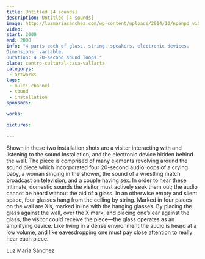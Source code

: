 ```yaml
---
title: Untitled [4 sounds]
description: Untitled [4 sounds]
image: http://luzmariasanchez.com/wp-content/uploads/2014/10/npenpd_vi01.jpg
video: 
start: 2000
end: 2000
info: "4 parts each of glass, string, speakers, electronic devices.
Dimensions: variable.
Duration: 4 20-second sound loops."
place: centro-cultural-casa-vallarta
categorys:
 - artworks
tags:
 - multi-channel
 - sound
 - installation
sponsors:

works:

pictures:
 
---
```


Shown in these two installation shots are a visitor interacting with and listening to the sound installation, and the electronic device hidden behind the wall. The piece is comprised of many elements revolving around the sound piece which incorporated four 20-second audio loops of a crying baby, a woman singing in the shower, the sound of a wrestling match broadcast on television, and a couple having sex. In order to hear these intimate, domestic sounds the visitor must actively seek them out; the audio cannot be heard without the aid of a glass. In an otherwise empty and silent space, four glasses hang from the ceiling by string. Marked in four places on the wall are X’s, marked inline with the hanging glasses. By placing the glass against the wall, over the X mark, and placing one’s ear against the glass, the visitor could receive the piece—the glass operates as an amplifying device. Like living in a dense environment the audio is heard at a low volume, and like eavesdropping one must pay close attention to really hear each piece.

Luz María Sánchez